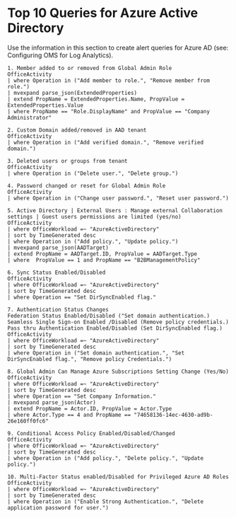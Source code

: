 # Top 10 Queries for Azure Active Directory


Use the information in this section to create alert queries for Azure AD (see: Configuring OMS for Log Analytics).

	1. Member added to or removed from Global Admin Role 
	OfficeActivity 
	| where Operation in ("Add member to role.", "Remove member from role.") 
	| mvexpand parse_json(ExtendedProperties)  
	| extend PropName = ExtendedProperties.Name, PropValue = ExtendedProperties.Value  
	| where PropName == "Role.DisplayName" and PropValue == "Company Administrator" 
	 
	2. Custom Domain added/removed in AAD tenant 
	OfficeActivity 
	| where Operation in ("Add verified domain.", "Remove verified domain.") 
	
	3. Deleted users or groups from tenant 
	OfficeActivity 
	| where Operation in ("Delete user.", "Delete group.") 
	
	4. Password changed or reset for Global Admin Role 
	OfficeActivity 
	| where Operation in ("Change user password.", "Reset user password.") 
	
	5. Active Directory | External Users : Manage external Collaboration settings | Guest users permissions are limited (yes/no) 
	OfficeActivity 
	| where OfficeWorkload =~ "AzureActiveDirectory" 
	| sort by TimeGenerated desc 
	| where Operation in ("Add policy.", "Update policy.") 
	| mvexpand parse_json(AADTarget) 
	| extend PropName = AADTarget.ID, PropValue = AADTarget.Type 
	| where  PropValue == 1 and PropName == "B2BManagementPolicy" 
	
	6. Sync Status Enabled/Disabled 
	OfficeActivity 
	| where OfficeWorkload =~ "AzureActiveDirectory" 
	| sort by TimeGenerated desc 
	| where Operation == "Set DirSyncEnabled flag."   
	
	7. Authentication Status Changes
	Federation Status Enabled/Disabled ("Set domain authentication.) 
	Seamless Single Sign-on Enabled /Disabled (Remove policy credentials.) 
	Pass thru Authentication Enabled/Disabled (Set DirSyncEnabled flag.) 
	OfficeActivity 
	| where OfficeWorkload =~ "AzureActiveDirectory" 
	| sort by TimeGenerated desc 
	| where Operation in ("Set domain authentication.", "Set DirSyncEnabled flag.", "Remove policy Credentials.") 
	
	8. Global Admin Can Manage Azure Subscriptions Setting Change (Yes/No) 
	OfficeActivity 
	| where OfficeWorkload =~ "AzureActiveDirectory" 
	| sort by TimeGenerated desc 
	| where Operation == "Set Company Information." 
	| mvexpand parse_json(Actor) 
	| extend PropName = Actor.ID, PropValue = Actor.Type 
	| where Actor.Type == 4 and PropName == "74658136-14ec-4630-ad9b-26e160ff0fc6"  
	
	9. Conditional Access Policy Enabled/Disabled/Changed 
	OfficeActivity 
	| where OfficeWorkload =~ "AzureActiveDirectory" 
	| sort by TimeGenerated desc 
	| where Operation in ("Add policy.", "Delete policy.", "Update policy.") 
	
	10. Multi-Factor Status enabled/Disabled for Privileged Azure AD Roles 
	OfficeActivity 
	| where OfficeWorkload =~ "AzureActiveDirectory" 
	| sort by TimeGenerated desc 
	| where Operation in ("Enable Strong Authentication.", "Delete application password for user.")

